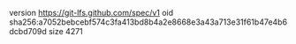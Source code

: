 version https://git-lfs.github.com/spec/v1
oid sha256:a7052bebcebf574c3fa413bd8b4a2e8668e3a43a713e31f61b47e4b6dcbd709d
size 4271

